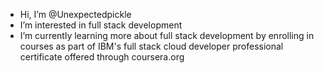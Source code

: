 - Hi, I’m @Unexpectedpickle
- I’m interested in full stack development
- I’m currently learning more about full stack development by enrolling in courses as part of IBM's full stack cloud developer professional certificate offered through coursera.org

